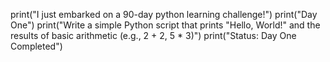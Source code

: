 print("I just embarked on a 90-day python learning challenge!")
print("Day One")
print("Write a simple Python script that prints "Hello, World!" and the results of basic arithmetic (e.g., 2 +
2, 5 * 3)")
print("Status: Day One Completed")
